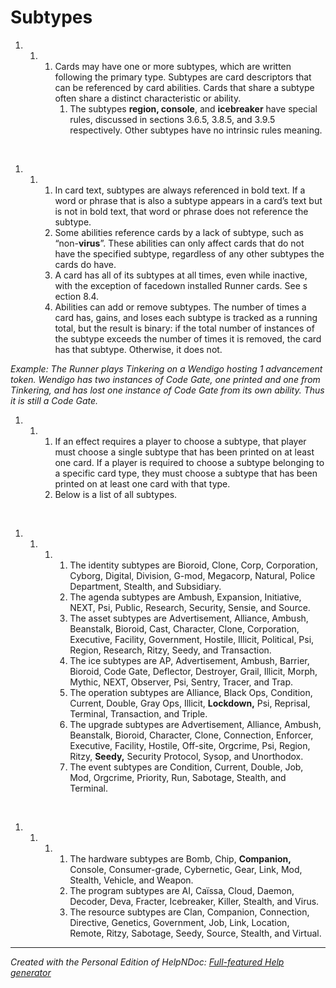 # Subtypes

1. &nbsp;
   1. &nbsp;
      1. Cards may have one or more subtypes, which are written following the primary type. Subtypes are card descriptors that can be referenced by card abilities. Cards that share a subtype often share a distinct characteristic or ability.
         1. The subtypes **region, console**, and **icebreaker** have special rules, discussed in sections 3.6.5, 3.8.5, and 3.9.5 respectively. Other subtypes have no intrinsic rules meaning.

&nbsp;

1. &nbsp;
   1. &nbsp;
      1. In card text, subtypes are always referenced in bold text. If a word or phrase that is also a subtype appears in a card’s text but is not in bold text, that word or phrase does not reference the subtype.
      1. Some abilities reference cards by a lack of subtype, such as “non-**virus**”. These abilities can only affect cards that do not have the specified subtype, regardless of any other subtypes the cards do have.
      1. A card has all of its subtypes at all times, even while inactive, with the exception of facedown installed Runner cards. See s ection 8.4.
      1. Abilities can add or remove subtypes. The number of times a card has, gains, and loses each subtype is tracked as a running total, but the result is binary: if the total number of instances of the subtype exceeds the number of times it is removed, the card has that subtype. Otherwise, it does not.

*Example: The Runner plays Tinkering on a Wendigo hosting 1 advancement token. Wendigo has two instances of Code Gate, one printed and one from Tinkering, and has lost one instance of Code Gate from its own ability. Thus it is still a Code Gate.*

1. &nbsp;
   1. &nbsp;
      1. If an effect requires a player to choose a subtype, that player must choose a single subtype that has been printed on at least one card. If a player is required to choose a subtype belonging to a specific card type, they must choose a subtype that has been printed on at least one card with that type.
      1. Below is a list of all subtypes.

&nbsp;

1. &nbsp;
   1. &nbsp;
      1. &nbsp;
         1. The identity subtypes are Bioroid, Clone, Corp, Corporation, Cyborg, Digital, Division, G-mod, Megacorp, Natural, Police Department, Stealth, and Subsidiary.
         1. The agenda subtypes are Ambush, Expansion, Initiative, NEXT, Psi, Public, Research, Security, Sensie, and Source.
         1. The asset subtypes are Advertisement, Alliance, Ambush, Beanstalk, Bioroid, Cast, Character, Clone, Corporation, Executive, Facility, Government, Hostile, Illicit, Political, Psi, Region, Research, Ritzy, Seedy, and Transaction.
         1. The ice subtypes are AP, Advertisement, Ambush, Barrier, Bioroid, Code Gate, Deflector, Destroyer, Grail, Illicit, Morph, Mythic, NEXT, Observer, Psi, Sentry, Tracer, and Trap.
         1. The operation subtypes are Alliance, Black Ops, Condition, Current, Double, Gray Ops, Illicit, **Lockdown,** Psi, Reprisal, Terminal, Transaction, and Triple.
         1. The upgrade subtypes are Advertisement, Alliance, Ambush, Beanstalk, Bioroid, Character, Clone, Connection, Enforcer, Executive, Facility, Hostile, Off-site, Orgcrime, Psi, Region, Ritzy, **Seedy,** Security Protocol, Sysop, and Unorthodox.
         1. The event subtypes are Condition, Current, Double, Job, Mod, Orgcrime, Priority, Run, Sabotage, Stealth, and Terminal.

&nbsp;

1. &nbsp;
   1. &nbsp;
      1. &nbsp;
         1. The hardware subtypes are Bomb, Chip, **Companion,** Console, Consumer-grade, Cybernetic, Gear, Link, Mod, Stealth, Vehicle, and Weapon.
         1. The program subtypes are AI, Caïssa, Cloud, Daemon, Decoder, Deva, Fracter, Icebreaker, Killer, Stealth, and Virus.
         1. The resource subtypes are Clan, Companion, Connection, Directive, Genetics, Government, Job, Link, Location, Remote, Ritzy, Sabotage, Seedy, Source, Stealth, and Virtual.

***
_Created with the Personal Edition of HelpNDoc: [Full-featured Help generator](<https://www.helpndoc.com/feature-tour>)_
